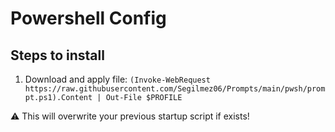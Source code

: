 # Powershell Config

## Steps to install
1) Download and apply file: `(Invoke-WebRequest https://raw.githubusercontent.com/Segilmez06/Prompts/main/pwsh/prompt.ps1).Content | Out-File $PROFILE`

⚠️ This will overwrite your previous startup script if exists!
